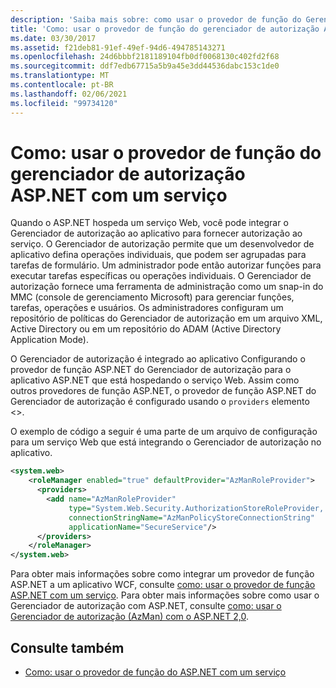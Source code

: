 ```yaml
---
description: 'Saiba mais sobre: como usar o provedor de função do Gerenciador de autorização ASP.NET com um serviço'
title: 'Como: usar o provedor de função do gerenciador de autorização ASP.NET com um serviço'
ms.date: 03/30/2017
ms.assetid: f21deb81-91ef-49ef-94d6-494785143271
ms.openlocfilehash: 24d6bbbf2181189104fb0df0068130c402fd2f68
ms.sourcegitcommit: ddf7edb67715a5b9a45e3dd44536dabc153c1de0
ms.translationtype: MT
ms.contentlocale: pt-BR
ms.lasthandoff: 02/06/2021
ms.locfileid: "99734120"
---
```

# <a name="how-to-use-the-aspnet-authorization-manager-role-provider-with-a-service"></a>Como: usar o provedor de função do gerenciador de autorização ASP.NET com um serviço

Quando o ASP.NET hospeda um serviço Web, você pode integrar o Gerenciador de autorização ao aplicativo para fornecer autorização ao serviço. O Gerenciador de autorização permite que um desenvolvedor de aplicativo defina operações individuais, que podem ser agrupadas para tarefas de formulário. Um administrador pode então autorizar funções para executar tarefas específicas ou operações individuais. O Gerenciador de autorização fornece uma ferramenta de administração como um snap-in do MMC (console de gerenciamento Microsoft) para gerenciar funções, tarefas, operações e usuários. Os administradores configuram um repositório de políticas do Gerenciador de autorização em um arquivo XML, Active Directory ou em um repositório do ADAM (Active Directory Application Mode).  
  
 O Gerenciador de autorização é integrado ao aplicativo Configurando o provedor de função ASP.NET do Gerenciador de autorização para o aplicativo ASP.NET que está hospedando o serviço Web. Assim como outros provedores de função ASP.NET, o provedor de função ASP.NET do Gerenciador de autorização é configurado usando o `providers` elemento <>.  
  
 O exemplo de código a seguir é uma parte de um arquivo de configuração para um serviço Web que está integrando o Gerenciador de autorização no aplicativo.  
  
```xml  
<system.web>  
    <roleManager enabled="true" defaultProvider="AzManRoleProvider">  
      <providers>  
        <add name="AzManRoleProvider"  
             type="System.Web.Security.AuthorizationStoreRoleProvider, System.Web, Version=2.0.0.0, Culture=neutral, publicKeyToken=b03f5f7f11d50a3a"  
             connectionStringName="AzManPolicyStoreConnectionString"
             applicationName="SecureService"/>  
      </providers>  
    </roleManager>  
</system.web>  
```  
  
 Para obter mais informações sobre como integrar um provedor de função ASP.NET a um aplicativo WCF, consulte [como: usar o provedor de função ASP.NET com um serviço](how-to-use-the-aspnet-role-provider-with-a-service.md). Para obter mais informações sobre como usar o Gerenciador de autorização com ASP.NET, consulte [como: usar o Gerenciador de autorização (AzMan) com o ASP.NET 2,0](/previous-versions/msp-n-p/ff649313(v=pandp.10)).  
  
## <a name="see-also"></a>Consulte também

- [Como: usar o provedor de função do ASP.NET com um serviço](how-to-use-the-aspnet-role-provider-with-a-service.md)
